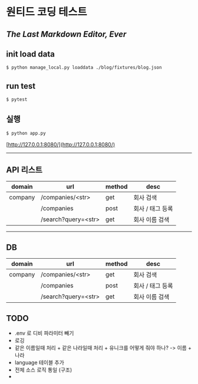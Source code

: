 # 원티드 코딩 테스트
## _The Last Markdown Editor, Ever_

## init load data
```sh
$ python manage_local.py loaddata ./blog/fixtures/blog.json
```

## run test
```sh
$ pytest
```


## 실행
```sh
$ python app.py
```

[http://127.0.0.1:8080/](http://127.0.0.1:8080/)


____

## API 리스트
| domain | url | method | desc |
| ------ | ------ | ------ | ------ |
| company | /companies/\<str> | get | 회사 검색 |
|  | /companies | post | 회사 / 태그 등록 |
|  | /search?query=\<str> | get | 회사 이름 검색  |



____


## DB
| domain | url | method | desc |
| ------ | ------ | ------ | ------ |
| company | /companies/\<str> | get | 회사 검색 |
|  | /companies | post | 회사 / 태그 등록 |
|  | /search?query=\<str> | get | 회사 이름 검색  |


## TODO
- .env 로 디비 파라미터 빼기
- 로깅
- 같은 이름일때 처리 + 같은 나라일때 처리 + 유니크를 어떻게 줘야 하나? -> 이름 + 나라
- language 테이블 추가 
- 전체 소스 로직 통일 (구조)
- 
